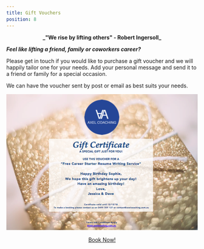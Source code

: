 ```yaml
---
title: Gift Vouchers
position: 8
---
```

<div style="text-align: center; font-weight:bold">
_"We rise by lifting others" - Robert Ingersoll_
</div>

**_Feel like lifting a friend, family or coworkers career?_**

Please get in touch if you would like to purchase a gift voucher and we will happily tailor one for your needs. Add your personal message and send it to a friend or family for a special occasion.  

We can have the voucher sent by post or email as best suits your needs. 

<div style="text-align:center">

<img src="https://raw.githubusercontent.com/asabourin/axelcoaching/master/uploads/screen%20shot%202018-02-22%20at%209.40.33%20pm%20copy.png">

<p><a class="button" style="display: block; width: 200px; margin: 0 auto;" href="/contact">Book Now!</a></p>

</div>
